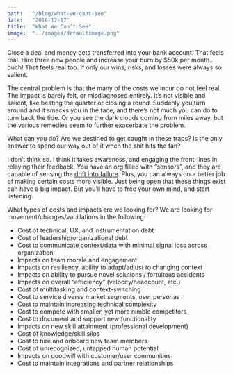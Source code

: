 ```yaml
---
path:	"/blog/what-we-cant-see"
date:	"2016-12-17"
title:	"What We Can’t See"
image:	"../images/defaultimage.png"
---
```


Close a deal and money gets transferred into your bank account. That feels real. Hire three new people and increase your burn by $50k per month… ouch! That feels real too. If only our wins, risks, and losses were always so salient.

The central problem is that the many of the costs we incur do not feel real. The impact is barely felt, or misdiagnosed entirely. It’s not visible and salient, like beating the quarter or closing a round. Suddenly you turn around and it smacks you in the face, and there’s not much you can do to turn back the tide. Or you see the dark clouds coming from miles away, but the various remedies seem to further exacerbate the problem.

What can you do? Are we destined to get caught in these traps? Is the only answer to spend our way out of it when the shit hits the fan?

I don’t think so. I think it takes awareness, and engaging the front-lines in relaying their feedback. You have an org filled with “sensors”, and they are capable of sensing the [drift into failure](https://www.goodreads.com/book/show/10258783-drift-into-failure). Plus, you can always do a better job of making certain costs more visible. Just being open that these things exist can have a big impact. But you’ll have to free your own mind, and start listening.

What types of costs and impacts are we looking for? We are looking for movement/changes/vacillations in the following:

* Cost of technical, UX, and instrumentation debt
* Cost of leadership/organizational debt
* Cost to communicate context/data with minimal signal loss across organization
* Impacts on team morale and engagement
* Impacts on resiliency, ability to adapt/adjust to changing context
* Impacts on ability to pursue novel solutions / fortuitous accidents
* Impacts on overall “efficiency” (velocity/headcount, etc.)
* Cost of multitasking and context-switching
* Cost to service diverse market segments, user personas
* Cost to maintain increasing technical complexity
* Cost to compete with smaller, yet more nimble competitors
* Cost to document and support new functionality
* Impacts on new skill attainment (professional development)
* Cost of knowledge/skill silos
* Cost to hire and onboard new team members
* Cost of unrecognized, untapped human potential
* Impacts on goodwill with customer/user communities
* Cost to maintain integrations and partner relationships
